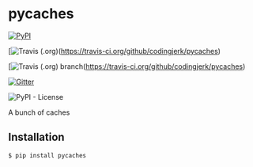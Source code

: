 # pycaches

[![PyPI](https://img.shields.io/pypi/v/pycaches?style=flat-square)](https://pypi.org/project/pycaches/)

[![Travis (.org)](https://img.shields.io/travis/codingjerk/pycaches?style=flat-square)(https://travis-ci.org/github/codingjerk/pycaches)

[![Travis (.org) branch](https://img.shields.io/travis/codingjerk/pycaches/develop?label=develop&style=flat-square)(https://travis-ci.org/github/codingjerk/pycaches)

[![Gitter](https://img.shields.io/gitter/room/codingjerk/pycaches?style=flat-square)](https://gitter.im/codingjerk/pycaches)

![PyPI - License](https://img.shields.io/pypi/l/pycaches?style=flat-square)





A bunch of caches

## Installation

`$ pip install pycaches`
